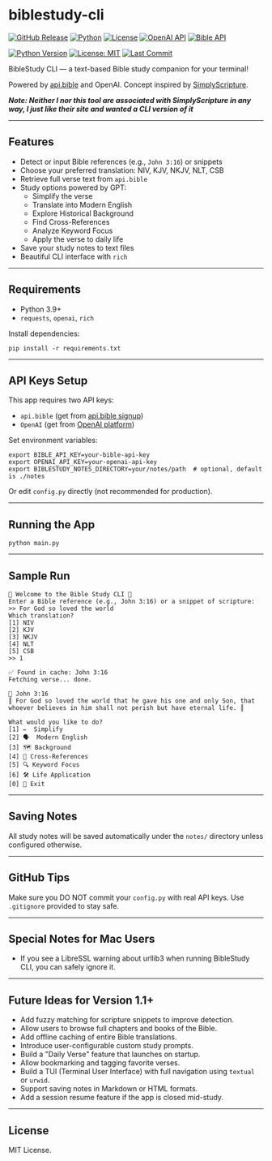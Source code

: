 # biblestudy-cli

[![GitHub Release](https://img.shields.io/github/v/release/labrack/biblestudy-cli?style=flat-square)](https://github.com/labrack/biblestudy-cli/releases)
[![Python](https://img.shields.io/badge/Python-3.9%2B-blue.svg)](https://www.python.org/)
[![License](https://img.shields.io/badge/License-MIT-green.svg)](LICENSE)
[![OpenAI API](https://img.shields.io/badge/API-OpenAI-blue.svg)](https://openai.com/)
[![Bible API](https://img.shields.io/badge/API-api.bible-blue.svg)](https://docs.api.bible/)


[![Python Version](https://img.shields.io/badge/python-3.9%2B-blue?style=flat-square)](https://www.python.org/)
[![License: MIT](https://img.shields.io/github/license/labrack/biblestudy-cli?style=flat-square)](https://github.com/labrack/biblestudy-cli/blob/main/LICENSE)
[![Last Commit](https://img.shields.io/github/last-commit/labrack/biblestudy-cli?style=flat-square)](https://github.com/labrack/biblestudy-cli/commits/main)


BibleStudy CLI — a text-based Bible study companion for your terminal!

Powered by [api.bible](https://docs.api.bible/) and OpenAI. Concept inspired by [SimplyScripture](https://mysimplyscripture.com/).

**<em>Note: Neither I nor this tool are associated with SimplyScripture in any way, I just like their site and wanted a CLI version of it</em>**

---

## Features

- Detect or input Bible references (e.g., `John 3:16`) or snippets
- Choose your preferred translation: NIV, KJV, NKJV, NLT, CSB
- Retrieve full verse text from `api.bible`
- Study options powered by GPT:
  - Simplify the verse
  - Translate into Modern English
  - Explore Historical Background
  - Find Cross-References
  - Analyze Keyword Focus
  - Apply the verse to daily life
- Save your study notes to text files
- Beautiful CLI interface with `rich`

---

## Requirements

- Python 3.9+
- `requests`, `openai`, `rich`

Install dependencies:

```
pip install -r requirements.txt
```

---

## API Keys Setup

This app requires two API keys:

- `api.bible` (get from [api.bible signup](https://docs.api.bible/))
- `OpenAI` (get from [OpenAI platform](https://platform.openai.com/account/api-keys))

Set environment variables:

```
export BIBLE_API_KEY=your-bible-api-key
export OPENAI_API_KEY=your-openai-api-key
export BIBLESTUDY_NOTES_DIRECTORY=your/notes/path  # optional, default is ./notes
```

Or edit `config.py` directly (not recommended for production).

---

## Running the App

```
python main.py
```

---

## Sample Run

```
📖 Welcome to the Bible Study CLI 📖
Enter a Bible reference (e.g., John 3:16) or a snippet of scripture:
>> For God so loved the world
Which translation?
[1] NIV
[2] KJV
[3] NKJV
[4] NLT
[5] CSB
>> 1

✅ Found in cache: John 3:16
Fetching verse... done.

📜 John 3:16
║ For God so loved the world that he gave his one and only Son, that whoever believes in him shall not perish but have eternal life. ║

What would you like to do?
[1] ✏️  Simplify
[2] 🗣️  Modern English
[3] 🗺️ Background
[4] 🔗 Cross-References
[5] 🔍 Keyword Focus
[6] 🛠️ Life Application
[0] 🚪 Exit
```

---

## Saving Notes

All study notes will be saved automatically under the `notes/` directory unless configured otherwise.

---

## GitHub Tips

Make sure you DO NOT commit your `config.py` with real API keys.
Use `.gitignore` provided to stay safe.

---

## Special Notes for Mac Users

- If you see a LibreSSL warning about urllib3 when running BibleStudy CLI, you can safely ignore it.

---

## Future Ideas for Version 1.1+

- Add fuzzy matching for scripture snippets to improve detection.
- Allow users to browse full chapters and books of the Bible.
- Add offline caching of entire Bible translations.
- Introduce user-configurable custom study prompts.
- Build a "Daily Verse" feature that launches on startup.
- Allow bookmarking and tagging favorite verses.
- Build a TUI (Terminal User Interface) with full navigation using `textual` or `urwid`.
- Support saving notes in Markdown or HTML formats.
- Add a session resume feature if the app is closed mid-study.

---

## License

MIT License.